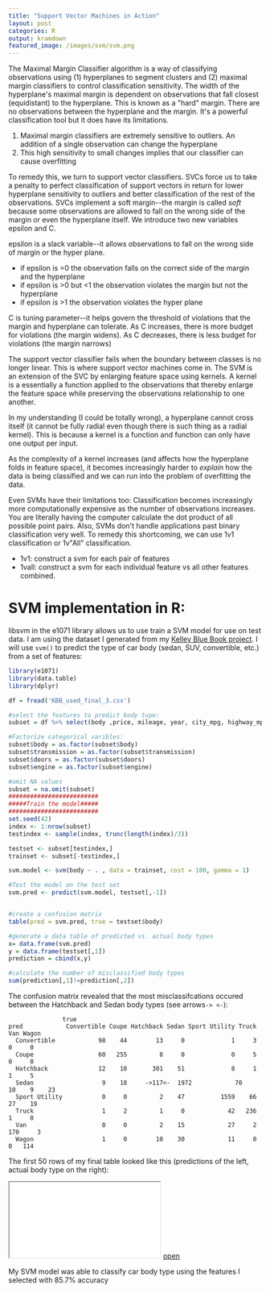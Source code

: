 ```yaml
---
title: "Support Vector Machines in Action"
layout: post
categories: R
output: kramdown
featured_image: /images/svm/svm.png
---
```


The Maximal Margin Classifier algorithm is a way of classifying observations using (1) hyperplanes to segment clusters and (2) maximal margin classifiers to control classification sensitivity.  The width of the hyperplane's maximal margin is dependent on observations that fall closest (equidistant) to the hyperplane.  This is known as a "hard" margin.  There are no observations between the hyperplane and the margin. It's a powerful classification tool but it does have its limitations.

1.  Maximal margin classifiers are extremely sensitive to outliers.  An addition of a single observation can change the hyperplane
2.  This high sensitivity to small changes implies that our classifier can cause overfitting

To remedy this, we turn to support vector classifiers.  SVCs force us to take a penalty to perfect classification of support vectors in return for lower hyperplane sensitivity to outliers and better classification of the rest of the observations.  SVCs implement a soft margin--the margin is called *soft* because some observations are allowed to fall on the wrong side of the margin or even the hyperplane itself.  We introduce two new variables epsilon and C.

epsilon is a slack variable--it allows observations to fall on the wrong side of margin or the hyper plane.

* if epsilon is =0 the observation falls on the correct side of the margin and the hyperplane
* if epsilon is >0 but <1 the observation violates the margin but not the hyperplane
* if epsilon is >1 the observation violates the hyper plane

C is tuning parameter--it helps govern the threshold of violations that the margin and hyperplane can tolerate.  As C increases, there is more budget for violations (the margin widens).  As C decreases, there is less budget for violations (the margin narrows)

The support vector classifier fails when the boundary between classes is no longer linear.  This is where support vector machines come in.  The SVM is an extension of the SVC by enlarging feature space using kernels.  A kernel is a essentially a function applied to the observations that thereby enlarge the feature space while preserving the observations relationship to one another.

In my understanding (I could be totally wrong), a hyperplane cannot cross itself (it cannot be fully radial even though there is such thing as a radial kernel).  This is because a kernel is a function and function can only have one output per input.  

As the complexity of a kernel increases (and affects how the hyperplane folds in feature space), it becomes increasingly harder to *explain* how the data is being classified and we can run into the problem of overfitting the data.

Even SVMs have their limitations too: Classification becomes increasingly more computationally expensive as the number of observations increases.  You are literally having the computer calculate the dot product of all possible point pairs. Also, SVMs don't handle applications past binary classification very well.  To remedy this shortcoming, we can use 1v1 classification or 1v"All" classification.

* 1v1:  construct a svm for each pair of features
* 1vall: construct a svm for each individual feature vs all other features combined.

# SVM implementation in R: ####

libsvm in the e1071 library allows us to use train a SVM model for use on test data.  I am using the dataset I generated from my [Kelley Blue Book project](https://tai-pach.github.io/kbb).  I will use `svm()` to predict the type of car body (sedan, SUV, convertible, etc.) from a set of features:

```r
library(e1071)
library(data.table)
library(dplyr)
```
```r
df = fread('KBB_used_final_3.csv')

#select the features to predict body tupe:
subset = df %>% select(body ,price, mileage, year, city_mpg, highway_mpg, gas_combined_mpg, transmission, doors, engine)

#Factorize categorical varibles:
subset$body = as.factor(subset$body)
subset$transmission = as.factor(subset$transmission)
subset$doors = as.factor(subset$doors)
subset$engine = as.factor(subset$engine)

#omit NA values
subset = na.omit(subset)
#########################
#####Train the model#####
#########################
set.seed(42)
index <- 1:nrow(subset)
testindex <- sample(index, trunc(length(index)/3))

testset <- subset[testindex,]
trainset <- subset[-testindex,]

svm.model <- svm(body ~ . , data = trainset, cost = 100, gamma = 1)

#Test the model on the test set
svm.pred <- predict(svm.model, testset[,-1])


#create a confusion matrix
table(pred = svm.pred, true = testset$body)

#generate a data table of predicted vs. actual body types
x= data.frame(svm.pred)
y = data.frame(testset[,1])
prediction = cbind(x,y)

#calculate the number of misclassified body types
sum(prediction[,1]!=prediction[,2])
```
The confusion matrix revealed that the most misclassifcations occured between the Hatchback and Sedan body types (see arrows`-> <-`):
```
			   true
pred            Convertible Coupe Hatchback Sedan Sport Utility Truck  Van Wagon
  Convertible            98    44        13     0             1     3    0     0
  Coupe                  60   255         8     0             0     5    0     0
  Hatchback              12    10       301    51             8     1    1     5
  Sedan                   9    18     ->117<-  1972            70    10    9    23
  Sport Utility           0     0         2    47          1559    66   27    19
  Truck                   1     2         1     0            42   236    1     0
  Van                     0     0         2    15            27     2  170     3
  Wagon                   1     0        10    30            11     0    0   114
```



The first 50 rows of my final table looked like this (predictions of the left, actual body type on the right):

<iframe src="/htmlwidgets/svm/table1.html"></iframe> <a href="/htmlwidgets/svm/table1.html" target="_blank">open</a>

My SVM model was able to classify car body type using the features I selected with 85.7% accuracy